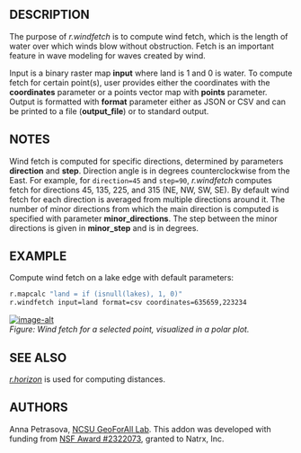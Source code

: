 ## DESCRIPTION

The purpose of *r.windfetch* is to compute wind fetch, which is the
length of water over which winds blow without obstruction. Fetch is an
important feature in wave modeling for waves created by wind.

Input is a binary raster map **input** where land is 1 and 0 is water.
To compute fetch for certain point(s), user provides either the
coordinates with the **coordinates** parameter or a points vector map
with **points** parameter. Output is formatted with **format** parameter
either as JSON or CSV and can be printed to a file (**output\_file**) or
to standard output.

## NOTES

Wind fetch is computed for specific directions, determined by parameters
**direction** and **step**. Direction angle is in degrees
counterclockwise from the East. For example, for `direction=45` and
`step=90`, *r.windfetch* computes fetch for directions 45, 135, 225, and
315 (NE, NW, SW, SE). By default wind fetch for each direction is
averaged from multiple directions around it. The number of minor
directions from which the main direction is computed is specified with
parameter **minor\_directions**. The step between the minor directions
is given in **minor\_step** and is in degrees.

## EXAMPLE

Compute wind fetch on a lake edge with default parameters:

```sh
r.mapcalc "land = if (isnull(lakes), 1, 0)"
r.windfetch input=land format=csv coordinates=635659,223234
```

[![image-alt](r_windfetch.png)](r_windfetch.png)  
*Figure: Wind fetch for a selected point, visualized in a polar plot.*

## SEE ALSO

*[r.horizon](https://grass.osgeo.org/grass-stable/manuals/r.horizon.html)*
is used for computing distances.

## AUTHORS

Anna Petrasova, [NCSU GeoForAll
Lab](https://geospatial.ncsu.edu/geoforall/). This addon was developed
with funding from [NSF Award
\#2322073](https://www.nsf.gov/awardsearch/showAward?AWD_ID=2322073),
granted to Natrx, Inc.
